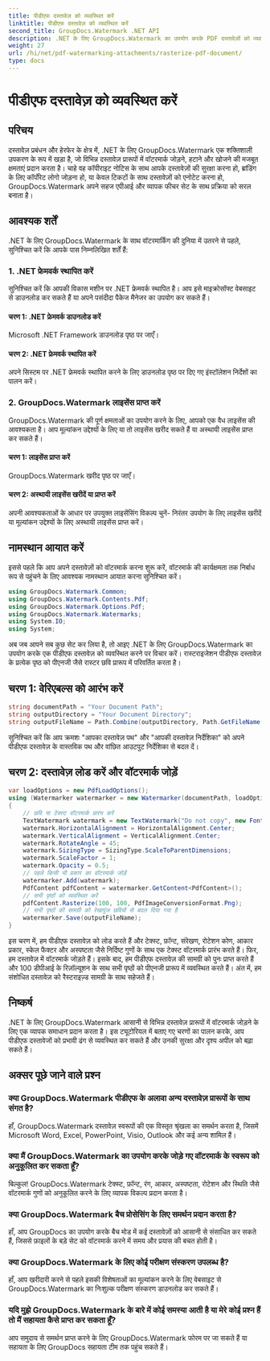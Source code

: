 ```yaml
---
title: पीडीएफ दस्तावेज़ को व्यवस्थित करें
linktitle: पीडीएफ दस्तावेज़ को व्यवस्थित करें
second_title: GroupDocs.Watermark .NET API
description: .NET के लिए GroupDocs.Watermark का उपयोग करके PDF दस्तावेज़ों को व्यवस्थित करने का तरीका जानें। दस्तावेज़ सुरक्षा और दृश्य अपील को सहजता से बढ़ाएँ।
weight: 27
url: /hi/net/pdf-watermarking-attachments/rasterize-pdf-document/
type: docs
---
```

# पीडीएफ दस्तावेज़ को व्यवस्थित करें

## परिचय
दस्तावेज़ प्रबंधन और हेरफेर के क्षेत्र में, .NET के लिए GroupDocs.Watermark एक शक्तिशाली उपकरण के रूप में खड़ा है, जो विभिन्न दस्तावेज़ प्रारूपों में वॉटरमार्क जोड़ने, हटाने और खोजने की मजबूत क्षमताएं प्रदान करता है। चाहे वह कॉपीराइट नोटिस के साथ आपके दस्तावेज़ों की सुरक्षा करना हो, ब्रांडिंग के लिए कॉर्पोरेट लोगो जोड़ना हो, या केवल टिकटों के साथ दस्तावेज़ों को एनोटेट करना हो, GroupDocs.Watermark अपने सहज एपीआई और व्यापक फीचर सेट के साथ प्रक्रिया को सरल बनाता है।
## आवश्यक शर्तें
.NET के लिए GroupDocs.Watermark के साथ वॉटरमार्किंग की दुनिया में उतरने से पहले, सुनिश्चित करें कि आपके पास निम्नलिखित शर्तें हैं:
### 1. .NET फ्रेमवर्क स्थापित करें
सुनिश्चित करें कि आपकी विकास मशीन पर .NET फ्रेमवर्क स्थापित है। आप इसे माइक्रोसॉफ्ट वेबसाइट से डाउनलोड कर सकते हैं या अपने पसंदीदा पैकेज मैनेजर का उपयोग कर सकते हैं।
#### चरण 1: .NET फ्रेमवर्क डाउनलोड करें
Microsoft .NET Framework डाउनलोड पृष्ठ पर जाएँ।
#### चरण 2: .NET फ्रेमवर्क स्थापित करें
अपने सिस्टम पर .NET फ्रेमवर्क स्थापित करने के लिए डाउनलोड पृष्ठ पर दिए गए इंस्टॉलेशन निर्देशों का पालन करें।
### 2. GroupDocs.Watermark लाइसेंस प्राप्त करें
GroupDocs.Watermark की पूर्ण क्षमताओं का उपयोग करने के लिए, आपको एक वैध लाइसेंस की आवश्यकता है। आप मूल्यांकन उद्देश्यों के लिए या तो लाइसेंस खरीद सकते हैं या अस्थायी लाइसेंस प्राप्त कर सकते हैं।
#### चरण 1: लाइसेंस प्राप्त करें
GroupDocs.Watermark खरीद पृष्ठ पर जाएँ।
#### चरण 2: अस्थायी लाइसेंस खरीदें या प्राप्त करें
अपनी आवश्यकताओं के आधार पर उपयुक्त लाइसेंसिंग विकल्प चुनें- निरंतर उपयोग के लिए लाइसेंस खरीदें या मूल्यांकन उद्देश्यों के लिए अस्थायी लाइसेंस प्राप्त करें।

## नामस्थान आयात करें
इससे पहले कि आप अपने दस्तावेज़ों को वॉटरमार्क करना शुरू करें, वॉटरमार्क की कार्यक्षमता तक निर्बाध रूप से पहुंचने के लिए आवश्यक नामस्थान आयात करना सुनिश्चित करें।
```csharp
using GroupDocs.Watermark.Common;
using GroupDocs.Watermark.Contents.Pdf;
using GroupDocs.Watermark.Options.Pdf;
using GroupDocs.Watermark.Watermarks;
using System.IO;
using System;
```

अब जब आपने सब कुछ सेट कर लिया है, तो आइए .NET के लिए GroupDocs.Watermark का उपयोग करके एक पीडीएफ दस्तावेज़ को व्यवस्थित करने पर विचार करें। रास्टराइजेशन पीडीएफ दस्तावेज़ के प्रत्येक पृष्ठ को पीएनजी जैसे रास्टर छवि प्रारूप में परिवर्तित करता है।
## चरण 1: वेरिएबल्स को आरंभ करें
```csharp
string documentPath = "Your Document Path";
string outputDirectory = "Your Document Directory";
string outputFileName = Path.Combine(outputDirectory, Path.GetFileName(documentPath));
```
सुनिश्चित करें कि आप क्रमशः "आपका दस्तावेज़ पथ" और "आपकी दस्तावेज़ निर्देशिका" को अपने पीडीएफ दस्तावेज़ के वास्तविक पथ और वांछित आउटपुट निर्देशिका से बदल दें।
## चरण 2: दस्तावेज़ लोड करें और वॉटरमार्क जोड़ें
```csharp
var loadOptions = new PdfLoadOptions();
using (Watermarker watermarker = new Watermarker(documentPath, loadOptions))
{
    // छवि या टेक्स्ट वॉटरमार्क प्रारंभ करें
    TextWatermark watermark = new TextWatermark("Do not copy", new Font("Arial", 8));
    watermark.HorizontalAlignment = HorizontalAlignment.Center;
    watermark.VerticalAlignment = VerticalAlignment.Center;
    watermark.RotateAngle = 45;
    watermark.SizingType = SizingType.ScaleToParentDimensions;
    watermark.ScaleFactor = 1;
    watermark.Opacity = 0.5;
    // पहले किसी भी प्रकार का वॉटरमार्क जोड़ें
    watermarker.Add(watermark);
    PdfContent pdfContent = watermarker.GetContent<PdfContent>();
    // सभी पृष्ठों को व्यवस्थित करें
    pdfContent.Rasterize(100, 100, PdfImageConversionFormat.Png);
    // सभी पृष्ठों की सामग्री को रेखापुंज छवियों से बदल दिया गया है
    watermarker.Save(outputFileName);
}
```
इस चरण में, हम पीडीएफ दस्तावेज़ को लोड करते हैं और टेक्स्ट, फ़ॉन्ट, संरेखण, रोटेशन कोण, आकार प्रकार, स्केल फैक्टर और अस्पष्टता जैसे निर्दिष्ट गुणों के साथ एक टेक्स्ट वॉटरमार्क प्रारंभ करते हैं। फिर, हम दस्तावेज़ में वॉटरमार्क जोड़ते हैं। इसके बाद, हम पीडीएफ दस्तावेज़ की सामग्री को पुनः प्राप्त करते हैं और 100 डीपीआई के रिज़ॉल्यूशन के साथ सभी पृष्ठों को पीएनजी प्रारूप में व्यवस्थित करते हैं। अंत में, हम संशोधित दस्तावेज़ को रैस्टराइज़्ड सामग्री के साथ सहेजते हैं।

## निष्कर्ष
.NET के लिए GroupDocs.Watermark आसानी से विभिन्न दस्तावेज़ प्रारूपों में वॉटरमार्क जोड़ने के लिए एक व्यापक समाधान प्रदान करता है। इस ट्यूटोरियल में बताए गए चरणों का पालन करके, आप पीडीएफ दस्तावेजों को प्रभावी ढंग से व्यवस्थित कर सकते हैं और उनकी सुरक्षा और दृश्य अपील को बढ़ा सकते हैं।
## अक्सर पूछे जाने वाले प्रश्न
### क्या GroupDocs.Watermark पीडीएफ के अलावा अन्य दस्तावेज़ प्रारूपों के साथ संगत है?
हाँ, GroupDocs.Watermark दस्तावेज़ स्वरूपों की एक विस्तृत श्रृंखला का समर्थन करता है, जिसमें Microsoft Word, Excel, PowerPoint, Visio, Outlook और कई अन्य शामिल हैं।
### क्या मैं GroupDocs.Watermark का उपयोग करके जोड़े गए वॉटरमार्क के स्वरूप को अनुकूलित कर सकता हूँ?
बिल्कुल! GroupDocs.Watermark टेक्स्ट, फ़ॉन्ट, रंग, आकार, अस्पष्टता, रोटेशन और स्थिति जैसे वॉटरमार्क गुणों को अनुकूलित करने के लिए व्यापक विकल्प प्रदान करता है।
### क्या GroupDocs.Watermark बैच प्रोसेसिंग के लिए समर्थन प्रदान करता है?
हाँ, आप GroupDocs का उपयोग करके बैच मोड में कई दस्तावेज़ों को आसानी से संसाधित कर सकते हैं, जिससे फ़ाइलों के बड़े सेट को वॉटरमार्क करने में समय और प्रयास की बचत होती है।
### क्या GroupDocs.Watermark के लिए कोई परीक्षण संस्करण उपलब्ध है?
हाँ, आप खरीदारी करने से पहले इसकी विशेषताओं का मूल्यांकन करने के लिए वेबसाइट से GroupDocs.Watermark का निःशुल्क परीक्षण संस्करण डाउनलोड कर सकते हैं।
### यदि मुझे GroupDocs.Watermark के बारे में कोई समस्या आती है या मेरे कोई प्रश्न हैं तो मैं सहायता कैसे प्राप्त कर सकता हूँ?
आप समुदाय से समर्थन प्राप्त करने के लिए GroupDocs.Watermark फोरम पर जा सकते हैं या सहायता के लिए GroupDocs सहायता टीम तक पहुंच सकते हैं।